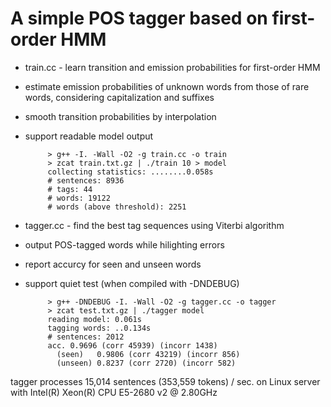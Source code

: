 A simple POS tagger based on first-order HMM
===
+ train.cc - learn transition and emission probabilities for first-order HMM
 - estimate emission probabilities of unknown words from those of rare words, considering capitalization and suffixes
 - smooth transition probabilities by interpolation
 - support readable model output

            > g++ -I. -Wall -O2 -g train.cc -o train
            > zcat train.txt.gz | ./train 10 > model
            collecting statistics: ........0.058s
            # sentences: 8936
            # tags: 44
            # words: 19122
            # words (above threshold): 2251
  
+ tagger.cc - find the best tag sequences using Viterbi algorithm
 - output POS-tagged words while hilighting errors
 - report accurcy for seen and unseen words
 - support quiet test (when compiled with -DNDEBUG)

            > g++ -DNDEBUG -I. -Wall -O2 -g tagger.cc -o tagger
            > zcat test.txt.gz | ./tagger model
            reading model: 0.061s
            tagging words: ..0.134s
            # sentences: 2012
            acc. 0.9696 (corr 45939) (incorr 1438)
              (seen)   0.9806 (corr 43219) (incorr 856)
              (unseen) 0.8237 (corr 2720) (incorr 582)

tagger processes 15,014 sentences (353,559 tokens) / sec. on Linux server with Intel(R) Xeon(R) CPU E5-2680 v2 @ 2.80GHz

